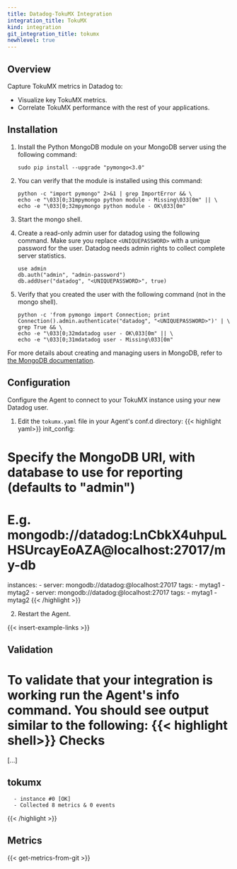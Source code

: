 ```yaml
---
title: Datadog-TokuMX Integration
integration_title: TokuMX
kind: integration
git_integration_title: tokumx
newhlevel: true
---
```


## Overview

Capture TokuMX metrics in Datadog to:

* Visualize key TokuMX metrics.
* Correlate TokuMX performance with the rest of your applications.

## Installation

1.  Install the Python MongoDB module on your MongoDB server using the following command:

        sudo pip install --upgrade "pymongo<3.0"


2.  You can verify that the module is installed using this command:

        python -c "import pymongo" 2>&1 | grep ImportError && \
        echo -e "\033[0;31mpymongo python module - Missing\033[0m" || \
        echo -e "\033[0;32mpymongo python module - OK\033[0m"


3.  Start the mongo shell.
4.  Create a read-only admin user for datadog using the following command. Make sure you replace ```<UNIQUEPASSWORD>``` with a unique password for the user. Datadog needs admin rights to collect complete server statistics.

        use admin
        db.auth("admin", "admin-password")
        db.addUser("datadog", "<UNIQUEPASSWORD>", true)

5.  Verify that you created the user with the following command (not in the mongo shell).

        python -c 'from pymongo import Connection; print Connection().admin.authenticate("datadog", "<UNIQUEPASSWORD>")' | \
        grep True && \
        echo -e "\033[0;32mdatadog user - OK\033[0m" || \
        echo -e "\033[0;31mdatadog user - Missing\033[0m"

For more details about creating and managing users in MongoDB, refer to [the MongoDB documentation](http://www.mongodb.org/display/DOCS/Security+and+Authentication).

## Configuration

Configure the Agent to connect to your TokuMX instance using your new Datadog user.

1.  Edit the `tokumx.yaml` file in your Agent's conf.d directory:
{{< highlight yaml>}}
init_config:

# Specify the MongoDB URI, with database to use for reporting (defaults to "admin")
# E.g. mongodb://datadog:LnCbkX4uhpuLHSUrcayEoAZA@localhost:27017/my-db
instances:
      -   server: mongodb://datadog:<UNIQUEPASSWORD>@localhost:27017
          tags:
              - mytag1
              - mytag2
      -   server: mongodb://datadog:<UNIQUEPASSWORD>@localhost:27017
          tags:
              - mytag1
              - mytag2
{{< /highlight >}}

2.  Restart the Agent.

{{< insert-example-links >}}

## Validation

To validate that your integration is working run the Agent's info command. You should see output similar to the following:
{{< highlight shell>}}
Checks
======

  [...]

  tokumx
  ------
      - instance #0 [OK]
      - Collected 8 metrics & 0 events
{{< /highlight >}}

## Metrics

{{< get-metrics-from-git >}}
